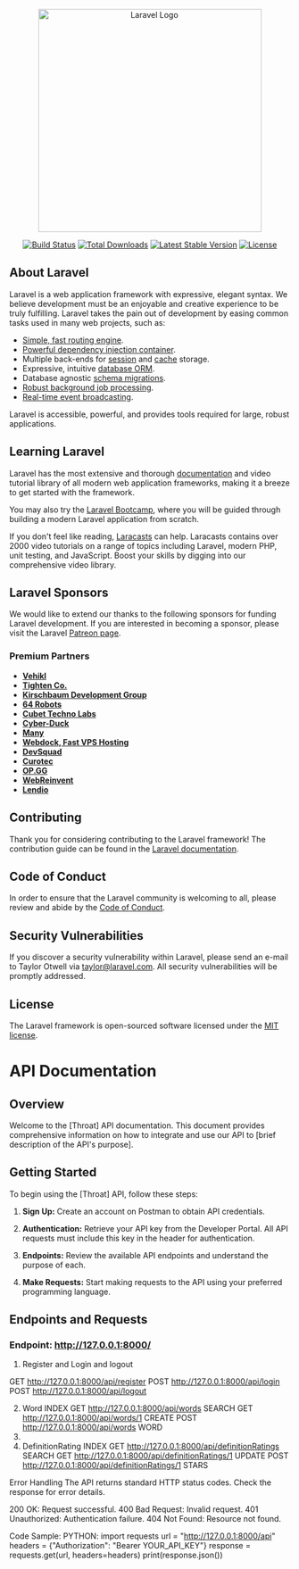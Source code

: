 <p align="center"><a href="https://laravel.com" target="_blank"><img src="https://raw.githubusercontent.com/laravel/art/master/logo-lockup/5%20SVG/2%20CMYK/1%20Full%20Color/laravel-logolockup-cmyk-red.svg" width="400" alt="Laravel Logo"></a></p>

<p align="center">
<a href="https://github.com/laravel/framework/actions"><img src="https://github.com/laravel/framework/workflows/tests/badge.svg" alt="Build Status"></a>
<a href="https://packagist.org/packages/laravel/framework"><img src="https://img.shields.io/packagist/dt/laravel/framework" alt="Total Downloads"></a>
<a href="https://packagist.org/packages/laravel/framework"><img src="https://img.shields.io/packagist/v/laravel/framework" alt="Latest Stable Version"></a>
<a href="https://packagist.org/packages/laravel/framework"><img src="https://img.shields.io/packagist/l/laravel/framework" alt="License"></a>
</p>

## About Laravel

Laravel is a web application framework with expressive, elegant syntax. We believe development must be an enjoyable and creative experience to be truly fulfilling. Laravel takes the pain out of development by easing common tasks used in many web projects, such as:

- [Simple, fast routing engine](https://laravel.com/docs/routing).
- [Powerful dependency injection container](https://laravel.com/docs/container).
- Multiple back-ends for [session](https://laravel.com/docs/session) and [cache](https://laravel.com/docs/cache) storage.
- Expressive, intuitive [database ORM](https://laravel.com/docs/eloquent).
- Database agnostic [schema migrations](https://laravel.com/docs/migrations).
- [Robust background job processing](https://laravel.com/docs/queues).
- [Real-time event broadcasting](https://laravel.com/docs/broadcasting).

Laravel is accessible, powerful, and provides tools required for large, robust applications.

## Learning Laravel

Laravel has the most extensive and thorough [documentation](https://laravel.com/docs) and video tutorial library of all modern web application frameworks, making it a breeze to get started with the framework.

You may also try the [Laravel Bootcamp](https://bootcamp.laravel.com), where you will be guided through building a modern Laravel application from scratch.

If you don't feel like reading, [Laracasts](https://laracasts.com) can help. Laracasts contains over 2000 video tutorials on a range of topics including Laravel, modern PHP, unit testing, and JavaScript. Boost your skills by digging into our comprehensive video library.

## Laravel Sponsors

We would like to extend our thanks to the following sponsors for funding Laravel development. If you are interested in becoming a sponsor, please visit the Laravel [Patreon page](https://patreon.com/taylorotwell).

### Premium Partners

- **[Vehikl](https://vehikl.com/)**
- **[Tighten Co.](https://tighten.co)**
- **[Kirschbaum Development Group](https://kirschbaumdevelopment.com)**
- **[64 Robots](https://64robots.com)**
- **[Cubet Techno Labs](https://cubettech.com)**
- **[Cyber-Duck](https://cyber-duck.co.uk)**
- **[Many](https://www.many.co.uk)**
- **[Webdock, Fast VPS Hosting](https://www.webdock.io/en)**
- **[DevSquad](https://devsquad.com)**
- **[Curotec](https://www.curotec.com/services/technologies/laravel/)**
- **[OP.GG](https://op.gg)**
- **[WebReinvent](https://webreinvent.com/?utm_source=laravel&utm_medium=github&utm_campaign=patreon-sponsors)**
- **[Lendio](https://lendio.com)**

## Contributing

Thank you for considering contributing to the Laravel framework! The contribution guide can be found in the [Laravel documentation](https://laravel.com/docs/contributions).

## Code of Conduct

In order to ensure that the Laravel community is welcoming to all, please review and abide by the [Code of Conduct](https://laravel.com/docs/contributions#code-of-conduct).

## Security Vulnerabilities

If you discover a security vulnerability within Laravel, please send an e-mail to Taylor Otwell via [taylor@laravel.com](mailto:taylor@laravel.com). All security vulnerabilities will be promptly addressed.

## License

The Laravel framework is open-sourced software licensed under the [MIT license](https://opensource.org/licenses/MIT).


# API Documentation

## Overview

Welcome to the [Throat] API documentation. This document provides comprehensive information on how to integrate and use our API to [brief description of the API's purpose].

## Getting Started

To begin using the [Throat] API, follow these steps:

1. **Sign Up:** Create an account on Postman to obtain API credentials.

2. **Authentication:** Retrieve your API key from the Developer Portal. All API requests must include this key in the header for authentication.

3. **Endpoints:** Review the available API endpoints and understand the purpose of each.

4. **Make Requests:** Start making requests to the API using your preferred programming language.

## Endpoints and Requests

### Endpoint: http://127.0.0.1:8000/

1. Register and Login and logout

GET http://127.0.0.1:8000/api/register
POST http://127.0.0.1:8000/api/login
POST http://127.0.0.1:8000/api/logout

2. Word
INDEX
GET   http://127.0.0.1:8000/api/words
SEARCH 
GET http://127.0.0.1:8000/api/words/1
CREATE
POST http://127.0.0.1:8000/api/words
WORD
3. 
3. DefinitionRating
INDEX
GET http://127.0.0.1:8000/api/definitionRatings
SEARCH
GET http://127.0.0.1:8000/api/definitionRatings/1
UPDATE
POST http://127.0.0.1:8000/api/definitionRatings/1
STARS 

Error Handling
The API returns standard HTTP status codes. Check the response for error details.

200 OK: Request successful.
400 Bad Request: Invalid request.
401 Unauthorized: Authentication failure.
404 Not Found: Resource not found.

Code Sample:
PYTHON:
import requests
url = "http://127.0.0.1:8000/api"
headers = {"Authorization": "Bearer YOUR_API_KEY"}
response = requests.get(url, headers=headers)
print(response.json())

